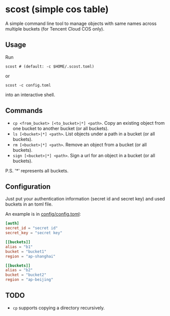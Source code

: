 # scost (simple cos table)

A simple command line tool to manage objects with same names across multiple buckets (for Tencent Cloud COS only).

## Usage

Run

```shell
scost # (default: -c $HOME/.scost.toml)
```

or

```shell
scost -c config.toml
```

into an interactive shell.

## Commands

- `cp <from_bucket> [<to_bucket>|*] <path>`. Copy an existing object from one bucket to another bucket (or all buckets).
- `ls [<bucket>|*] <path>`. List objects under a path in a bucket (or all buckets).
- `rm [<bucket>|*] <path>`. Remove an object from a bucket (or all buckets).
- `sign [<bucket>|*] <path>`. Sign a url for an object in a bucket (or all buckets).

P.S. '*' represents all buckets.

## Configuration

Just put your authentication information (secret id and secret key) and used buckets in an toml file.

An example is in [config/config.toml](config/config.toml):

```toml
[auth]
secret_id = "secret id"
secret_key = "secret key"

[[buckets]]
alias = "b1"
bucket = "bucket1"
region = "ap-shanghai"

[[buckets]]
alias = "b2"
bucket = "bucket2"
region = "ap-beijing"
```

## TODO

- `cp` supports copying a directory recursively.